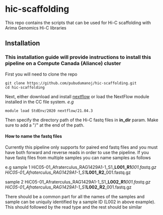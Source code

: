 # hic-scaffolding
This repo contains the scripts that can be used for Hi-C scaffolding with Arima Genomics Hi-C libraries 

## Installation

### This installation guide will provide instructions to install this pipeline on a Compute Canada (Aliance) cluster

First you will need to clone the repo
```
git clone https://github.com/pubudumanoj/hic-scaffolding.git
cd hic-scaffolding
```

Next, either download and install [nextflow](https://www.nextflow.io/docs/latest/getstarted.html) or load the NextFlow module installed in the CC file system.
_e.g_ 
```
module load StdEnv/2020 nextflow/21.04.3
```
Then specify the directory path of the Hi-C fastq files in **in_dir** param. Make sure to add a "/" at the end of the path.

#### How to name the fastq files

Currently this pipeline only supports for paired end fastq files and you must have both forward and reverse reads in order to use the pipeline. If you have fastq files from multiple samples you can name samples as follows

e.g
sample 1
HiC05-01_Afraterculus_RAG1429A1-1_S1_**L001_R1**_001.fastq.gz
HiC05-01_Afraterculus_RAG1429A1-1_S1_**L001_R2**_001.fastq.gz

sample 2
HiC05-01_Afraterculus_RAG1429A1-1_S1_**L002_R1**_001.fastq.gz
HiC05-01_Afraterculus_RAG1429A1-1_S1_**L002_R2**_001.fastq.gz

There should be a common part for all the names of the samples and sample can be uniquily identified by a sample ID (L002 in above example). This should followed by the read type and the rest should be similar

